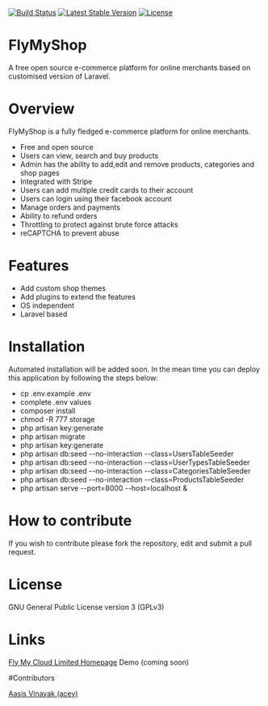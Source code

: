 [![Build Status](https://travis-ci.org/aasisvinayak/flymyshop.svg?branch=master)](https://travis-ci.org/aasisvinayak/flymyshop)
[![Latest Stable Version](https://poser.pugx.org/aasisvinayak/shop/v/stable)](https://packagist.org/packages/aasisvinayak/shop)
[![License](https://poser.pugx.org/aasisvinayak/shop/license)](https://packagist.org/packages/aasisvinayak/shop)


# FlyMyShop

A free open source e-commerce platform for online merchants based on customised version of Laravel.

# Overview

FlyMyShop is a fully fledged e-commerce platform for online merchants. 

- Free and open source
- Users can view, search and buy products
- Admin has the ability to add,edit and remove products, categories and shop pages
- Integrated with Stripe
- Users can add multiple credit cards to their account
- Users can login using their facebook account
- Manage orders and payments
- Ability to refund orders
- Throttling to protect against brute force attacks
- reCAPTCHA to prevent abuse

# Features

- Add custom shop themes
- Add plugins to extend the features
- OS independent
- Laravel based


# Installation 

Automated installation will be added soon. In the mean time you can deploy this application by following the steps below:

  - cp .env.example .env
  - complete .env values 
  - composer install
  - chmod -R 777 storage
  - php artisan key:generate 
  - php artisan migrate 
  - php artisan key:generate
  - php artisan db:seed --no-interaction --class=UsersTableSeeder
  - php artisan db:seed --no-interaction --class=UserTypesTableSeeder
  - php artisan db:seed --no-interaction --class=CategoriesTableSeeder
  - php artisan db:seed --no-interaction --class=ProductsTableSeeder
  - php artisan serve --port=8000 --host=localhost &


# How to contribute

If you wish to contribute please fork the repository, edit and submit a pull request.

# License

GNU General Public License version 3 (GPLv3)

# Links

[Fly My Cloud Limited Homepage](https://www.flymycloud.com)
Demo (coming soon)

#Contributors

[Aasis Vinayak (acev)](https://aasisvinayak.com)